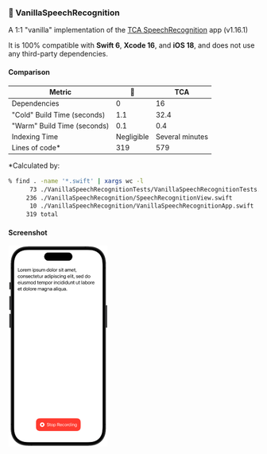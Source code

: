### 🍦 VanillaSpeechRecognition

A 1:1 "vanilla" implementation of the [TCA SpeechRecognition](https://github.com/pointfreeco/swift-composable-architecture/tree/1.16.1/Examples/SpeechRecognition) app (v1.16.1)

It is 100% compatible with **Swift 6**, **Xcode 16**, and **iOS 18**, and does not use any third-party dependencies.

#### Comparison

| Metric                      | 🍦          | TCA             |
| --------------------------- | ---------- | --------------- |
| Dependencies                | 0          | 16              |
| "Cold" Build Time (seconds) | 1.1        | 32.4            |
| "Warm" Build Time (seconds) | 0.1        | 0.4             |
| Indexing Time               | Negligible | Several minutes |
| Lines of code\*             | 319        | 579             |

\*Calculated by:

```zsh
% find . -name '*.swift' | xargs wc -l
      73 ./VanillaSpeechRecognitionTests/VanillaSpeechRecognitionTests.swift
     236 ./VanillaSpeechRecognition/SpeechRecognitionView.swift
      10 ./VanillaSpeechRecognition/VanillaSpeechRecognitionApp.swift
     319 total
```

#### Screenshot

<img src="Images/VSR.png" alt="VSR" width="200">
